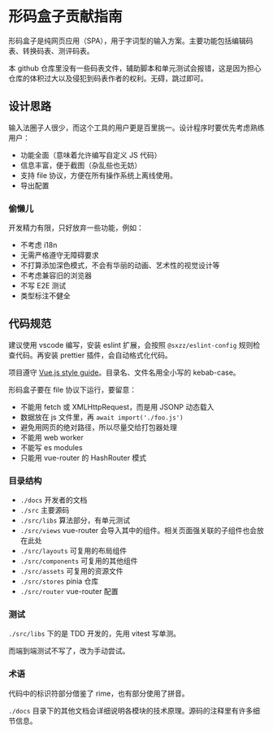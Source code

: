 # 形码盒子贡献指南

形码盒子是纯网页应用（SPA），用于字词型的输入方案。主要功能包括编辑码表、转换码表、测评码表。

本 github 仓库里没有一些码表文件，辅助脚本和单元测试会报错，这是因为担心仓库的体积过大以及侵犯到码表作者的权利。无碍，跳过即可。

## 设计思路

输入法圈子人很少，而这个工具的用户更是百里挑一。设计程序时要优先考虑熟练用户：

- 功能全面（意味着允许编写自定义 JS 代码）
- 信息丰富，便于截图（杂乱些也无妨）
- 支持 file 协议，方便在所有操作系统上离线使用。
- 导出配置

### 偷懒儿

开发精力有限，只好放弃一些功能，例如：

- 不考虑 i18n
- 无需严格遵守无障碍要求
- 不打算添加深色模式，不会有华丽的动画、艺术性的视觉设计等
- 不考虑兼容旧的浏览器
- 不写 E2E 测试
- 类型标注不健全

## 代码规范

建议使用 vscode 编写，安装 eslint 扩展，会按照 `@sxzz/eslint-config` 规则检查代码。再安装 prettier 插件，会自动格式化代码。

项目遵守 [Vue.js style guide](https://vuejs.org/style-guide/)。目录名、文件名用全小写的 kebab-case。

形码盒子要在 file 协议下运行，要留意：

- 不能用 fetch 或 XMLHttpRequest，而是用 JSONP 动态载入
- 数据放在 js 文件里，再 `await import('./foo.js')`
- 避免用网页的绝对路径，所以尽量交给打包器处理
- 不能用 web worker
- 不能写 es modules
- 只能用 vue-router 的 HashRouter 模式

### 目录结构

- `./docs` 开发者的文档
- `./src` 主要源码
- `./src/libs` 算法部分，有单元测试
- `./src/views` vue-router 会导入其中的组件。相关页面强关联的子组件也会放在此处
- `./src/layouts` 可复用的布局组件
- `./src/components` 可复用的其他组件
- `./src/assets` 可复用的资源文件
- `./src/stores` pinia 仓库
- `./src/router` vue-router 配置

### 测试

`./src/libs` 下的是 TDD 开发的，先用 vitest 写单测。

而端到端测试不写了，改为手动尝试。

### 术语

代码中的标识符部分借鉴了 rime，也有部分使用了拼音。

`./docs` 目录下的其他文档会详细说明各模块的技术原理。源码的注释里有许多细节信息。
